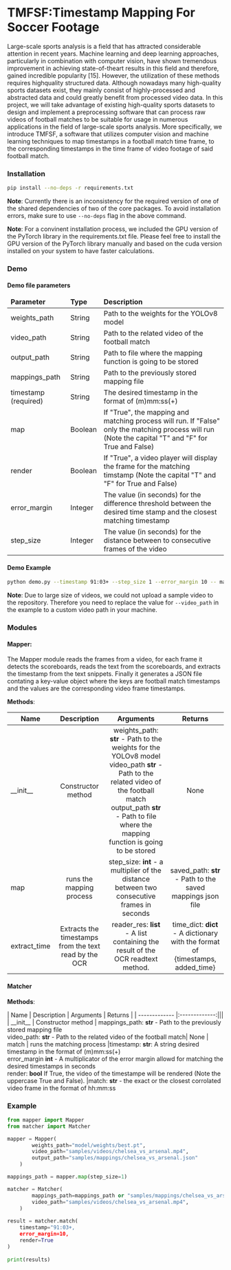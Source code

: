 # TMFSF:Timestamp Mapping For Soccer Footage

Large-scale sports analysis is a field that has attracted considerable attention in recent years. Machine learning and deep learning approaches, particularly in combination with computer vision,
have shown tremendous improvement in achieving state-of-theart results in this field and therefore, gained incredible popularity [15]. However, the utilization of these methods requires highquality structured data. Although nowadays many high-quality
sports datasets exist, they mainly consist of highly-processed and
abstracted data and could greatly benefit from processed video
data. In this project, we will take advantage of existing high-quality
sports datasets to design and implement a preprocessing software
that can process raw videos of football matches to be suitable for
usage in numerous applications in the field of large-scale sports
analysis. More specifically, we introduce TMFSF, a software that
utilizes computer vision and machine learning techniques to map
timestamps in a football match time frame, to the corresponding
timestamps in the time frame of video footage of said football match.


### Installation
```sh
pip install --no-deps -r requirements.txt
```
**Note**: Currently there is an inconsistency for the required version of one of the shared dependencies of two of the core packages. To avoid installation errors, make sure to use ```--no-deps``` flag in the above command.

**Note**: For a convinent installation process, we included the GPU version of the PyTorch library in the requirements.txt file. Please feel free to install the GPU version of the PyTorch library manually and based on the cuda version installed on your system to have faster calculations.

### Demo

#### Demo file parameters

<table>
      <thead>
        <tr style="font-weight: bold;">
          <td>Parameter</td>
          <td>Type</td>
          <td>Description</td>
        </tr>
      </thead>
      <tbody>
        <tr>
          <td>weights_path</td>
          <td>String</td>
          <td>Path to the weights for the YOLOv8 model</td>
        </tr>
        <tr>
          <td>video_path</td>
          <td>String</td>
          <td>Path to the related video of the football match</td>
        </tr>
        <tr>
          <td>output_path</td>
          <td>String</td>
          <td>Path to file where the mapping function is going to be stored</td>
        </tr>
        <tr>
          <td>mappings_path</td>
          <td>String</td>
          <td>Path to the previously stored mapping file</td>
        </tr>
        <tr>
          <td>timestamp (required)</td>
          <td>String</td>
          <td>The desired timestamp in the format of (m)mm:ss(+)</td>
        </tr>
        <tr>
          <td>map</td>
          <td>Boolean</td>
          <td>
            If "True", the mapping and matching process will run. If "False"
            only the matching process will run (Note the capital "T" and "F" for
            True and False)
          </td>
        </tr>
        <tr>
          <td>render</td>
          <td>Boolean</td>
          <td>
            If "True", a video player will display the frame for the matching
            timstamp (Note the capital "T" and "F" for True and False)
          </td>
        </tr>
        <tr>
          <td>error_margin</td>
          <td>Integer</td>
          <td>
            The value (in seconds) for the difference threshold between the
            desired time stamp and the closest matching timestamp
          </td>
        </tr>
        <tr>
          <td>step_size</td>
          <td>Integer</td>
          <td>
            The value (in seconds) for the distance between to consecutive
            frames of the video
          </td>
        </tr>
      </tbody>
    </table>

#### Demo Example
```sh
python demo.py --timestamp 91:03+ --step_size 1 --error_margin 10 -- map True --render True --weights_path model/weights/best.pt --video_path samples/videos/chelsea_vs_arsenal.mp4 --output_path samples/mappings/chelsea_vs_arsenal.json --mappings_path samples/mappings/chelsea_vs_arsenal.json
```

**Note**: Due to large size of videos, we could not upload a sample video to the repository. Therefore you need to replace the value for ```--video_path``` in the example to a custom video path in your machine.

### Modules

#### Mapper:
The Mapper module reads the frames from a video, for each frame it detects the scoreboards, reads the text from the scoreboards, and extracts the timestamp from the text snippets. Finally it generates a JSON file contating a key-value object where the keys are football match timestamps and the values are the corresponding video frame timestamps.


**Methods**:

| Name  | Description | Arguments | Returns |
| ------------- |:-------------:|:-------------:|:-------------:|
| \_\_init__      |   Constructor method   | weights_path: **str** - Path to the weights for the YOLOv8 model <br /> video_path **str** - Path to the related video of the football match <br /> output_path **str** - Path to file where the mapping function is going to be stored <br />| None
| map      | runs the mapping process     |step_size: **int** - a multiplier of the distance between two consecutive frames in seconds |saved_path: **str** - Path to the saved mappings json file
| extract_time | Extracts the timestamps from the text read by the OCR     | reader_res: **list** - A list containing the result of the OCR readtext method. | time_dict: **dict** - A dictionary with the format of {timestamps, added_time}

  
#### Matcher
            
**Methods**:

| Name  | Description | Arguments | Returns |
| ------------- |:-------------:|||
| \_\_init__      |   Constructor method   | mappings_path: **str** - Path to the previously stored mapping file <br/> video_path: **str** - Path to the related video of the football match| None
| match      | runs the matching process     |timestamp: **str**: A string desired timestamp in the format of (m)mm:ss(+) <br />  error_margin **int** - A multiplicator of the error margin allowd for matching the desired timestamps in seconds <br /> render: **bool** If True, the video of the timestampe will be rendered (Note the uppercase True and False). |match: **str** - the exact or the closest corrolated video frame in the format of hh:mm:ss


### Example
```py
from mapper import Mapper
from matcher import Matcher

mapper = Mapper(
        weights_path="model/weights/best.pt",
        video_path="samples/videos/chelsea_vs_arsenal.mp4",
        output_path="samples/mappings/chelsea_vs_arsenal.json"
    )

mappings_path = mapper.map(step_size=1)

matcher = Matcher(
        mappings_path=mappings_path or "samples/mappings/chelsea_vs_arsenal.json",
        video_path="samples/videos/chelsea_vs_arsenal.mp4",
    )
    
result = matcher.match(
    timestamp="91:03+,
    error_margin=10,
    render=True
)
  
print(results)
```
